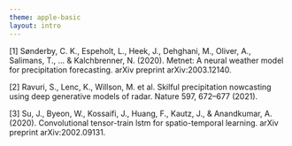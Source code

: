 ```yaml
---
theme: apple-basic
layout: intro
---
```

<BarTop title="Referencias" />

[1] Sønderby, C. K., Espeholt, L., Heek, J., Dehghani, M., Oliver, A., Salimans, T., ... & Kalchbrenner, N. (2020). Metnet: A neural weather model for precipitation forecasting. arXiv preprint arXiv:2003.12140.

[2] Ravuri, S., Lenc, K., Willson, M. et al. Skilful precipitation nowcasting using deep generative models of radar. Nature 597, 672–677 (2021).

[3] Su, J., Byeon, W., Kossaifi, J., Huang, F., Kautz, J., & Anandkumar, A. (2020). Convolutional tensor-train lstm for spatio-temporal learning. arXiv preprint arXiv:2002.09131.

<BarBottom />